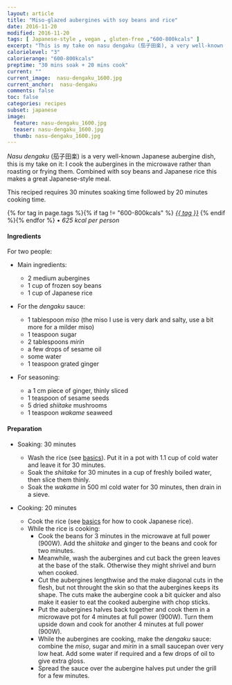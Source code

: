 ```yaml
---
layout: article
title: "Miso-glazed aubergines with soy beans and rice"
date: 2016-11-20
modified: 2016-11-20
tags: [ Japanese-style , vegan , gluten-free ,"600-800kcals" ]
excerpt: "This is my take on nasu dengaku (茄子田楽), a very well-known Japanese aubergine dish."
calorielevel: "3"
calorierange: "600-800kcals"
preptime: "30 mins soak + 20 mins cook"
current: ""
current_image:  nasu-dengaku_1600.jpg
current_anchor:  nasu-dengaku
comments: false
toc: false
categories: recipes
subset: japanese
image:
  feature: nasu-dengaku_1600.jpg
  teaser: nasu-dengaku_1600.jpg
  thumb: nasu-dengaku_1600.jpg
---
```


_Nasu dengaku_ (茄子田楽) is a very well-known Japanese aubergine dish, this is my take on it: I cook the aubergines in the microwave rather than roasting or frying them. Combined with soy beans and Japanese rice this makes a great Japanese-style meal.

This reciped requires 30 minutes soaking time followed by 20 minutes cooking time.

{% for tag in page.tags %}{% if tag != "600-800kcals" %}&nbsp;<a class="post-tag" href="{{ site.url}}/tags/#{{ tag }}">_{{ tag }}_</a>&nbsp;{% endif %}{% endfor %} &bull;&nbsp;<em>625&nbsp;kcal&nbsp;per&nbsp;person</em>&nbsp;&nbsp;<a href="{{ site.url}}/tags/#600-800kcals"><img src="{{ site.url }}/images/battery_lvl_3.png" style="height:1.0em;"></a>

#### Ingredients

For two people:

* Main ingredients:

    - 2 medium aubergines
    - 1 cup of frozen soy beans
    - 1 cup of Japanese rice

* For the _dengaku_ sauce:

    - 1 tablespoon _miso_ (the miso I use is very dark and salty, use a bit more for a milder miso)
    - 1 teaspoon sugar
    - 2 tablespoons _mirin_
    - a few drops of sesame oil
    - some water
    - 1 teaspoon grated ginger

* For seasoning:

    - a 1 cm piece of ginger, thinly sliced
    - 1 teaspoon of sesame seeds
    - 5 dried _shiitake_ mushrooms
    - 1 teaspoon _wakame_ seaweed

#### Preparation

* Soaking: 30 minutes

  - Wash the rice (see <a href="{{ site.url }}/basics">basics</a>). Put it in a pot with 1.1 cup of cold water and leave it for 30 minutes.
  - Soak the _shiitake_ for 30 minutes in a cup of freshly boiled water, then slice them thinly.
  - Soak the _wakame_ in 500 ml cold water for 30 minutes, then drain in a sieve.

* Cooking: 20 minutes  
 
    - Cook the rice (see <a href="{{ site.url }}/basics">basics</a> for how to cook Japanese rice).
    - While the rice is cooking:
        - Cook the beans for 3 minutes in the microwave at full power (900W). Add the _shiitake_ and ginger to the beans and cook for two minutes.
        - Meanwhile, wash the aubergines and cut back the green leaves at the base of the stalk. Otherwise they  might shrivel and burn when cooked.
        - Cut the aubergines lengthwise and the make diagonal cuts in the flesh, but not throught the skin so that the aubergines keeps its shape. The cuts make the aubergine cook a bit quicker and also make it easier to eat the cooked aubergine with chop sticks.
        - Put the aubergines halves back together and cook them  in a microwave pot for 4 minutes at full power (900W). Turn them upside down and cook for another 4 minutes at full power (900W). 
        - While the aubergines are cooking, make the _dengaku_ sauce: combine the _miso_, sugar and _mirin_ in a small saucepan over very low heat. Add some water if required and a few drops of oil to give extra gloss.
        - Spread the sauce over the aubergine halves put under the grill for a few minutes.
